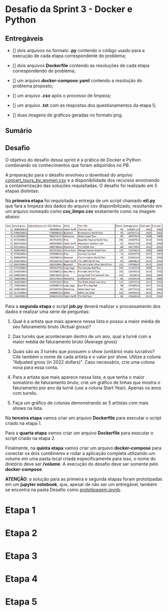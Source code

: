 # Desafio da Sprint 3 - Docker e Python

## Entregáveis

- [] dois arquivos no formato **.py** contendo o código usado para a execução de cada etapa correspondente do problema;

- [] dois arquivos **Dockerfile** contendo as resoluções de cada etapa correspondendo do problema;

- [] um arquivo **docker-compose.yaml** contendo a resolução do problema proposto;

- [] um arquivo **.csv** após o processo de limpeza;

- [] um arquivo **.txt** com as respostas dos questionamentos da etapa 5;

- [] duas imagens de gráficos geradas no formato png.

## Sumário

## Desafio 

O objetivo do desafio dessa sprint é a prática de Docker e Python combinando os conhecimentos que foram adquiridos no PB.

A preparação para o desafio envolveu o download do arquivo [concert_tours_by_women.csv](./etapa-1/concert_tours_by_women.csv) e a disponibilidade dos recursos envolvendo a containerização das soluções requisitadas. O desafio foi realizado em 5 etapas distintas:

Na **primeira etapa** foi requisitada a entrega de um script chamado **etl.py** que fará a limpeza dos dados do arquivo csv disponibilizado, resultando em um arquivo nomeado como **csv_limpo.csv** exatamente como na imagem abaixo:

![imagem_csv_limpo](./etapa-1/Sprint+3+-+Resultado+CSV.png)

Para a **segunda etapa** o script **job.py** deverá realizar o processamento dos dados e realizar uma série de perguntas:

1. Qual é a artista que mais aparece nessa lista e possui a maior média de seu faturamento bruto (Actual gross)?

2. Das turnês que aconteceram dentro de um ano, qual a turnê com a maior média de faturamento bruto (Average gross)

3. Quais são as 3 turnês que possuem o show (unitário) mais lucrativo? Cite também o nome de cada artista e o valor por show. Utilize a coluna "Adjusted gross (in 2022 dollars)". Caso necessário, crie uma coluna nova para essa conta.

4. Para a artista que mais aparece nessa lista, e que tenha o maior somatório de faturamento bruto, crie um gráfico de linhas que mostra o faturamento por ano da turnê (use a coluna Start Year). Apenas os anos com turnês.

5. Faça um gráfico de colunas demonstrando as 5 artistas com mais shows na lista.

Na **terceira etapa** vamos criar um arquivo **Dockerfile** para executar o script criado na etapa 1.

Para a **quarta etapa** vamos criar um arquivo **Dockerfile** para executar o script criado na etapa 2.

Finalmente, na **quinta etapa** vamos criar um arquivo **docker-compose** para conectar os dois contêineres e rodar a aplicação completa utilizando um volume em uma pasta local criada especificamente para isso, o nome do diretório deve ser **/volume**. A execução do desafio deve ser somente pelo **docker-compose**.

**ATENÇÂO**: a solução para as primeira e segunda etapas foram prototipadas em um **jupyter notebook**, que, apesar de não ser um entregável, também se encontra na pasta Desafio como [prototipagem.ipynb](prototipagem.ipynb).

# Etapa 1

# Etapa 2

# Etapa 3

# Etapa 4

# Etapa 5
